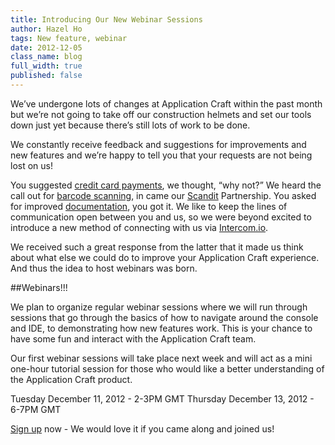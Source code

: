 ```yaml
---
title: Introducing Our New Webinar Sessions
author: Hazel Ho
tags: New feature, webinar
date: 2012-12-05
class_name: blog
full_width: true
published: false
---
```


We’ve undergone lots of changes at Application Craft within the past month but we’re not going to take off our construction helmets and set our tools down just yet because there’s still lots of work to be done. 

We constantly receive feedback and suggestions for improvements and new features and we’re happy to tell you that your requests are not being lost on us! 

You suggested [credit card payments](http://www.applicationcraft.com/blog/2012/10/accepting-credit-card-payments-ac-apps/), we thought, “why not?” 
We heard the call out for [barcode scanning](http://www.applicationcraft.com/blog/2012/07/scandit-partnership-enterprise-quality-barcode-scanning-application-craft/), in came our [Scandit](http://www.scandit.com/) Partnership. 
You asked for improved [documentation](http://www.scandit.com/), you got it. 
We like to keep the lines of communication open between you and us, so we were beyond excited to introduce a new method of connecting with us via [Intercom.io](http://www.applicationcraft.com/blog/2012/11/a-new-way-to-talk/).

We received such a great response from the latter that it made us think about what else we could do to improve your Application Craft experience. And thus the idea to host webinars was born. 

##Webinars!!!

We plan to organize regular webinar sessions where we will run through sessions that go through the basics of how to navigate around the console and IDE, to demonstrating how new features work. This is your chance to have some fun and interact with the Application Craft team.

Our first webinar sessions will take place next week and will act as a mini one-hour tutorial session for those who would like a better understanding of the Application Craft product.  

Tuesday December 11, 2012 - 2-3PM GMT
Thursday December 13, 2012 - 6-7PM GMT

[Sign up](http://www.applicationcraft.com/#upcoming-webinars) now - We would love it if you came along and joined us! 

